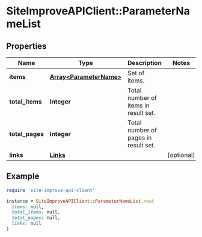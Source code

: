 # SiteImproveAPIClient::ParameterNameList

## Properties

| Name | Type | Description | Notes |
| ---- | ---- | ----------- | ----- |
| **items** | [**Array&lt;ParameterName&gt;**](ParameterName.md) | Set of items. |  |
| **total_items** | **Integer** | Total number of items in result set. |  |
| **total_pages** | **Integer** | Total number of pages in result set. |  |
| **links** | [**Links**](Links.md) |  | [optional] |

## Example

```ruby
require 'site-improve-api-client'

instance = SiteImproveAPIClient::ParameterNameList.new(
  items: null,
  total_items: null,
  total_pages: null,
  links: null
)
```


